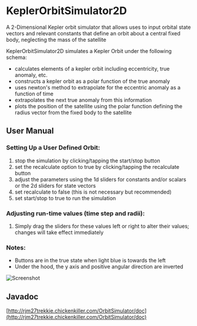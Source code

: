 # KeplerOrbitSimulator2D
A 2-Dimensional Kepler orbit simulator that allows uses to input orbital state vectors and relevant constants that define an orbit about a central fixed body, neglecting the mass of the satellite

KeplerOrbitSimulator2D simulates a Kepler Orbit under the following schema:  

* calculates elements of a kepler orbit including eccentricity, true anomaly, etc.
* constructs a kepler orbit as a polar function of the true anomaly
* uses newton's method to extrapolate for the eccentric anomaly as a function of time
* extrapolates the next true anomaly from this information
* plots the position of the satellite using the polar function defining the radius vector from the fixed body to the satellite

## User Manual

### Setting Up a User Defined Orbit:
1. stop the simulation by clicking/tapping the start/stop button  
2. set the recalculate option to true by clicking/tapping the recalculate button  
3. adjust the parameters using the 1d sliders for constants and/or scalars or the 2d sliders for state vectors
4. set recalculate to false (this is not necessary but recommended)  
5. set start/stop to true to run the simulation

### Adjusting run-time values (time step and radii):
1. Simply drag the sliders for these values left or right to alter their values; changes will take effect immediately

### Notes:
* Buttons are in the true state when light blue is towards the left  
* Under the hood, the y axis and positive angular direction are inverted

![Screenshot](https://github.com/MeadeRobert/OrbitSimulator/blob/master/images/1945_3_6_17.PNG)  

## Javadoc  
[http://rjm27trekkie.chickenkiller.com/OrbitSimulator/doc](http://rjm27trekkie.chickenkiller.com/OrbitSimulator/doc)


